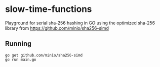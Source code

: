 # slow-time-functions

Playground for serial sha-256 hashing in GO using the optimized sha-256 library from https://github.com/minio/sha256-simd

## Running
```
go get github.com/minio/sha256-simd
go run main.go
```